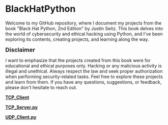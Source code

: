 # BlackHatPython

Welcome to my GitHub repository, where I document my projects from the book "Black Hat Python, 2nd Edition" by Justin Seitz. This book delves into the world of cybersecurity and ethical hacking using Python, and I've been exploring its contents, creating projects, and learning along the way.

<font size="4">**Disclaimer**</font>

I want to emphasize that the projects created from this book were for educational and ethical purposes only. Hacking or any malicious activity is illegal and unethical. Always respect the law and seek proper authorization when performing security-related tasks.
Feel free to explore these projects and learn from them. If you have any questions, suggestions, or feedback, please don't hesitate to reach out. 

**[TCP_Client](https://github.com/sknrsmkwcz/BlackHatPython/blob/master/TCP_Client.py)** 

**[TCP_Server.py](https://github.com/sknrsmkwcz/BlackHatPython/blob/master/TCP_Server.py)**

**[UDP_Client.py](https://github.com/sknrsmkwcz/BlackHatPython/blob/master/UDP_Client.py)**
